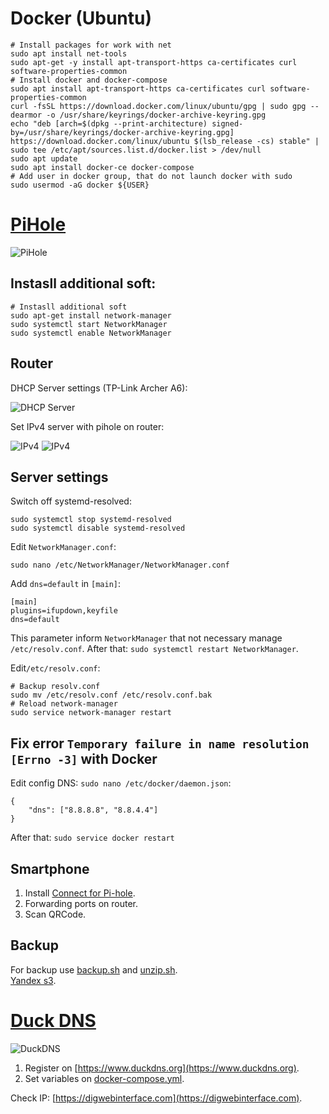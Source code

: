 # Docker (Ubuntu)
```
# Install packages for work with net
sudo apt install net-tools
sudo apt-get -y install apt-transport-https ca-certificates curl software-properties-common
# Install docker and docker-compose
sudo apt install apt-transport-https ca-certificates curl software-properties-common
curl -fsSL https://download.docker.com/linux/ubuntu/gpg | sudo gpg --dearmor -o /usr/share/keyrings/docker-archive-keyring.gpg
echo "deb [arch=$(dpkg --print-architecture) signed-by=/usr/share/keyrings/docker-archive-keyring.gpg] https://download.docker.com/linux/ubuntu $(lsb_release -cs) stable" | sudo tee /etc/apt/sources.list.d/docker.list > /dev/null
sudo apt update
sudo apt install docker-ce docker-compose
# Add user in docker group, that do not launch docker with sudo
sudo usermod -aG docker ${USER}
```

# [PiHole](https://pi-hole.net/)
![PiHole](https://wp-cdn.pi-hole.net/wp-content/uploads/2016/12/Vortex-R.png)
## Instasll additional soft:
```
# Instasll additional soft
sudo apt-get install network-manager
sudo systemctl start NetworkManager
sudo systemctl enable NetworkManager
```

## Router
DHCP Server settings (TP-Link Archer A6):

![DHCP Server](https://beebom.com/wp-content/uploads/2021/05/dScreenshot-2021-05-17-18.56.40.jpg)

Set IPv4 server with pihole on router:

![IPv4](https://beebom.com/wp-content/uploads/2021/05/abc-1.jpg)
![IPv4](https://beebom.com/wp-content/uploads/2021/05/Screenshot-2021-05-17-18.56.58.jpg)

## Server settings
Switch off systemd-resolved:
```
sudo systemctl stop systemd-resolved
sudo systemctl disable systemd-resolved
```

Edit `NetworkManager.conf`:
```
sudo nano /etc/NetworkManager/NetworkManager.conf
```

Add `dns=default` in `[main]`:
```
[main]
plugins=ifupdown,keyfile
dns=default
```
This parameter inform `NetworkManager` that not necessary manage `/etc/resolv.conf`. After that: `sudo systemctl restart NetworkManager`.

Edit`/etc/resolv.conf`:
```
# Backup resolv.conf
sudo mv /etc/resolv.conf /etc/resolv.conf.bak
# Reload network-manager
sudo service network-manager restart
```

## Fix error `Temporary failure in name resolution [Errno -3]` with Docker
Edit config DNS: `sudo nano /etc/docker/daemon.json`:
```
{
    "dns": ["8.8.8.8", "8.8.4.4"]
}
```
After that: `sudo service docker restart`

## Smartphone
1. Install [Connect for Pi-hole](https://play.google.com/store/apps/details?id=com.tien.piholeconnect&hl=ru).
1. Forwarding ports on router.
1. Scan QRCode.

## Backup
For backup use [backup.sh](./backup.sh) and [unzip.sh](./unzip.sh).<br>
[Yandex s3](https://cloud.yandex.ru/docs/storage/tools/s3fs).

# [Duck DNS](https://www.duckdns.org)
![DuckDNS](https://www.duckdns.org/img/ducky_icon.png)
1. Register on [https://www.duckdns.org](https://www.duckdns.org).
2. Set variables on [docker-compose.yml](./docker-compose.yml).

Check IP: [https://digwebinterface.com](https://digwebinterface.com).
